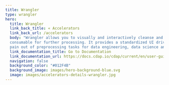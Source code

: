 ```yaml
---
title: Wrangler
type: wrangler
hero:
  title: Wrangler
  link_back_title: « Accelerators
  link_back_url: /accelerators
  body: "Wrangler allows you to visually and interactively cleanse and prepare raw data, with the aim of making it 
  consumable for further processing. It provides a standardized UI driven interactive flow that takes the 
  pain out of preprocessing tasks for data engineering, data science and data analysis."
  link_documentation_title: Go to Documentation
  link_documentation_url: https://docs.cdap.io/cdap/current/en/user-guide/data-preparation/index.html
  navigation: false
  background_color: "#012F4B"
  background_image: images/hero-background-blue.svg
  image: images/accelerators-details-wrangler.jpg
---
```

